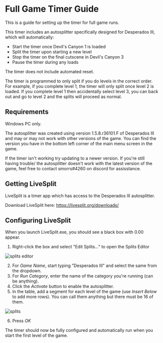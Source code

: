 # Full Game Timer Guide
This is a guide for setting up the timer for full game runs.

This timer includes an autosplitter specifically designed for Desperados III, which will automatically:
* Start the timer once Devil's Canyon 1 is loaded
* Split the timer upon starting a new level
* Stop the timer on the final cutscene in Devil's Canyon 3
* Pause the timer during any loads

The timer does not include automated reset.

The timer is programmed to only split if you do levels in the correct order. For example, if you complete level 1, the timer will only split once level 2 is loaded. If you complete level 1 then accidentally select level 3, you can back out and go to level 2 and the splits will proceed as normal.


## Requirements
Windows PC only.

The autosplitter was created using version 1.5.8.r36101.F of Desperados III and may or may not work with other versions of the game. You can find the version you have in the bottom left corner of the main menu screen in the game. 

If the timer isn't working try updating to a newer version. If you're still having trouble/ the autosplitter doesn't work with the latest version of the game, feel free to contact smorrs#4260 on discord for assisstance.


## Getting LiveSplit
LiveSplit is a timer app which has access to the Desperados III autosplitter.

Download LiveSplit here: https://livesplit.org/downloads/


## Configuring LiveSplit
When you launch LiveSplit.exe, you should see a black box with 0.00 appear.

1. Right-click the box and select "Edit Splits..." to open the Splits Editor

![splits editor](https://user-images.githubusercontent.com/104397629/196058305-74aace7d-ebe4-4da8-9e94-10ab4eec9395.PNG)

2. For *Game Name*, start typing "Desperados III" and select the same from the dropdown.
3. For *Run Category*, enter the name of the category you're running (can be anything).
4. Click the *Activate* button to enable the autosplitter.
5. In the table, add a segment for each level of the game (use *Insert Below* to add more rows). You can call them anything but there must be 16 of them.

![splits](https://user-images.githubusercontent.com/104397629/196058538-ea6cdfc4-d6c2-400f-a2b5-cc795234743e.PNG)

6. Press *OK*

The timer should now be fully configured and automatically run when you start the first level of the game.
